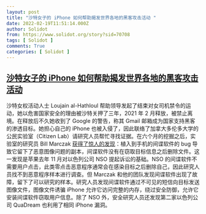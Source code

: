 ```yaml
---
layout: post
title: "沙特女子的 iPhone 如何帮助揭发世界各地的黑客攻击活动 "
date: 2022-02-19T11:51:14.000Z
author: Solidot
from: https://www.solidot.org/story?sid=70708
tags: [ Solidot ]
comments: True
categories: [ Solidot ]
---
```

<!--1645271474000-->
[沙特女子的 iPhone 如何帮助揭发世界各地的黑客攻击活动](https://www.solidot.org/story?sid=70708)
------

<div>
沙特女权活动人士 Loujain al-Hathloul 帮助领导发起了结束对女司机禁令的运动，她以危害国家安全的理由被沙特关押了三年，2021 年 2 月释放，被禁止离境。在释放后不久她收到了 Google 的警告，称其 Gmail 邮箱成为国家支持黑客的渗透目标。她担心自己的 iPhone 也被入侵了，因此联络了加拿大多伦多大学的公民实验室（Citizen Lab）请研究人员帮忙寻找证据。在六个月的挖掘之后，实验室的研究员 Bill Marczak <a href="https://www.reuters.com/technology/how-saudi-womans-iphone-revealed-hacking-around-world-2022-02-17/" target="_blank">获得了惊人的发现</a>：植入到手机的间谍软件的 bug 导致它留下了恶意图像问题的副本，间谍软件没有在窃取目标信息之后删除文件。这一发现是苹果去年 11 月对以色列公司 NSO 提起诉讼的基础。NSO 的间谍软件不需要用户点击，此类零点击恶意程序通常会在感染目标之后删除自己，因此研究人员找不到恶意程序样本进行调查。但 Marczak 和他的团队发现间谍软件出现了故障，留下了可以研究的样本。研究人员发现间谍软件通过不可见的短信向目标发送图像文件，图像文件诱骗 iPhone 允许它访问完整的内存，绕过安全防御，允许它安装间谍软件窃取用户信息。除了 NSO 外，安全研究人员还发现第二家以色列公司 QuaDream 也利用了相同 iPhone 漏洞。
</div>

